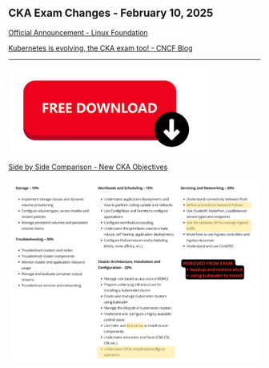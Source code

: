 ## CKA Exam Changes - February 10, 2025

[Official Announcement - Linux Foundation](https://training.linuxfoundation.org/certified-kubernetes-administrator-cka-program-changes/)

[Kubernetes is evolving, the CKA exam too! - CNCF Blog](https://www.cncf.io/blog/2024/09/05/kubernetes-is-evolving-the-cka-exam-too/)

---

[![alt text](free-download-button.png)](cka-new-exam-changes-november-25-2024.pdf)

[Side by Side Comparison - New CKA Objectives](cka-new-exam-changes-november-25-2024.pdf)

![CKA Exam Changes - Overview](cka-exam-changes-2024-overview.png)

